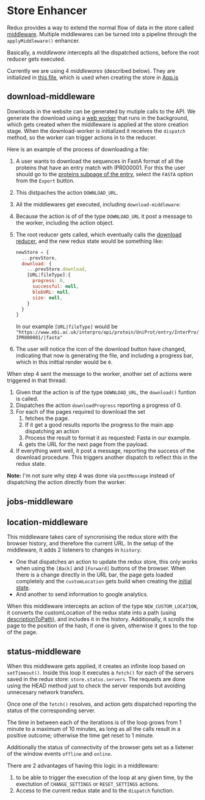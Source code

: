 Store Enhancer
===

Redux provides a way to extend the normal flow of data in the store called [middleware](https://redux.js.org/advanced/middleware). Multiple middlewares can be turned into a pipeline through the `applyMiddleware()` enhancer.

Basically, a _middleware_ intercepts all the dispatched actions, before the root reducer gets executed.

Currently we are using 4 _middlewares_ (described below). They are initialized in [this file](./index.js), which is used when creating the store in [App.js](../../App.js)

download-middleware
---
Downloads in the website can be generated by mutiple calls to the API. We generate the download using a [web worker](../../web-workers/download/index.worker.js)  that runs in the background, which gets created when the middleware is applied at the store creation stage. When the download-worker is initialized it receives the `dispatch` method, so the worker can trigger actions in to the reducer.

Here is an example of the process of downloading a file:

1. A user wants to download the sequences in FastA format of all the proteins that have an entry match with IPR000001. For this the user should go to the [proteins subpage of the entry](https://www.ebi.ac.uk/interpro/entry/InterPro/IPR000001/protein/UniProt/#table), select the `FASTA` option from the `Export` button.
2. This distpaches the action `DOWNLOAD_URL`.
3. All the middlewares get executed, including `download-middleware`:
4. Because the action is of of the type `DOWNLOAD_URL` it post a message to the worker, including the action object.
5. The root reducer gets called, which eventually calls the [download reducer](../../reducers/download/index.js), and the new redux state would be something like:
    ```javascript
    newStore = {
      ...prevStore,
      download: {
        ...prevStore.download,
        [URL|fileType]:{
          progress: 0,
          successful: null,
          blobURL: null,
          size: null,
        }
      }
    }
    ```
    In our example `[URL|fileType]` would be `"https://www.ebi.ac.uk/interpro/api/protein/UniProt/entry/InterPro/IPR000001/|fasta"`

6. The user will notice the icon of the download button have changed, indicating that now is generating the file, and including a progress bar, which in this inittial render would be `0`.

When step 4 sent the message to the worker, another set of actions were triggered in that thread:
1. Given that the action is of the type `DOWNLOAD_URL`, the `download()` funtion is called.
2. Dispatches the action `downloadProgress` reporting a progress of 0.
3. For each of the pages required to download the set
   1. fetches the page.
   2. If it get a good results reports the progress to the main app dispatching an action
   3. Process the result to format it as requested: Fasta in our example.
   4. gets the URL for the next page from the payload.
4. If everything went well, it post a message, reporting the success of the download procedure. This triggers another dispatch to reflect this in the redux state.

**Note:** I'm not sure why step 4 was done via `postMessage` instead of dispatching the action directly from the worker.


jobs-middleware
---

location-middleware
---
This middleware takes care of syncronising the redux store with the browser history, and therefore the current URL.
In the setup of the middleware, it adds 2 listeners to changes in `history`:
* One that dispatches an action to update the redux store, this only works when using the `[Back]` and `[Forward]` buttons of the browser. When there is a change directly in the URL bar, the page gets loaded completely and the `customLocation` gets build when creating the [initial state](../utils/get-initial-state/index.js).
* And another to send information to google analytics.

When this middleware intercepts an action of the type `NEW_CUSTOM_LOCATION`, it converts the customLocation of the redux state into a path (using [descriptionToPath](../../utils/processDescription/descriptionToPath/index.js)), and includes it in the history. Additionally, it scrolls the page to the position of the hash, if one is given, otherwise it goes to the top of the page.



status-middleware
---
When this middleware gets applied, it creates an infinite loop based on `setTimeout()`. Inside this loop it executes a `fetch()` for each of the servers saved in the redux store: `store.status.servers`. The requests are done using the HEAD method just to check the server responds but avoiding unnecesary network transfers.

Once one of the `fetch()` resolves, and action gets dispatched reporting the status of the corresponding server.

The time in between each of the iterations is of the loop grows from 1 minute to a maximum of 10 minutes, as long as all the calls result in a positive outcome; otherwise the time get reset to 1 minute.

Additionally the status of connectivity of the browser gets set as a listener of the window events `offline` and `online`.

There are 2 advantages of having this logic in a middleware:
1. to be able to trigger the execution of the loop at any given time, by the exectution of `CHANGE_SETTINGS` or `RESET_SETTINGS` actions.
2. Access to the current redux state and to the `dispatch` function.


